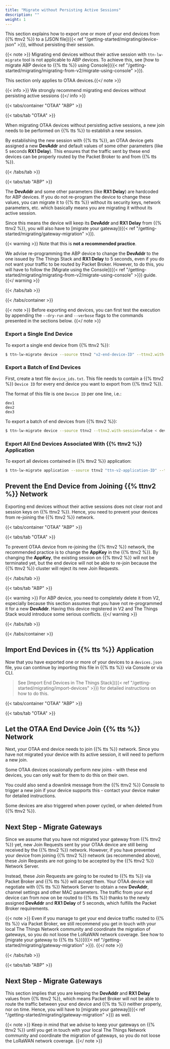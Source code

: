 ```yaml
---
title: "Migrate without Persisting Active Sessions"
description: ""
weight: 1
---
```


This section explains how to export one or more of your end devices from {{% ttnv2 %}} to a [JSON file]({{< ref "/getting-started/migrating/device-json" >}}), without persisting their session.

<!--more-->

{{< note >}} Migrating end devices without their active session with `ttn-lw-migrate` tool is not applicable to ABP devices. To achieve this, see [how to migrate ABP device to {{% tts %}} using Console]({{< ref "/getting-started/migrating/migrating-from-v2/migrate-using-console" >}}). 

This section only applies to OTAA devices.{{</ note >}}

{{< info >}} We strongly recommend migrating end devices without persisting active sessions {{</ info >}}

{{< tabs/container "OTAA" "ABP" >}}

{{< tabs/tab "OTAA" >}}

When migrating OTAA devices without persisting active sessions, a new join needs to be performed on {{% tts %}} to establish a new session. 

By establishing the new session with {{% tts %}}, an OTAA device gets assigned a new **DevAddr** and default values of some other parameters (like 5 seconds **RX1 Delay**). This ensures that the traffic sent by these end devices can be properly routed by the Packet Broker to and from {{% tts %}}.

{{< /tabs/tab >}}

{{< tabs/tab "ABP" >}}

The **DevAddr** and some other parameters (like **RX1 Delay**) are hardcoded for ABP devices. If you do not re-program the device to change these values, you can migrate it to {{% tts %}} without its security keys, network parameters, etc. which basically means you are migrating it without its active session.

Since this means the device will keep its **DevAddr** and **RX1 Delay** from {{% ttnv2 %}}, you will also have to [migrate your gateway]({{< ref "/getting-started/migrating/gateway-migration" >}}).

{{< warning >}} Note that this is **not a recommended practice**. 

We advise re-programming the ABP device to change the **DevAddr** to the one issued by The Things Stack and **RX1 Delay** to 5 seconds, even if you do not want your traffic to be routed by Packet Broker. However, to do this, you will have to follow the [Migrate using the Console]({{< ref "/getting-started/migrating/migrating-from-v2/migrate-using-console" >}}) guide.{{</ warning >}}

{{< /tabs/tab >}}

{{< /tabs/container >}}

{{< note >}} Before exporting end devices, you can first test the execution by appending the `--dry-run` and `--verbose` flags to the commands presented in the sections below. {{</ note >}} 

### Export a Single End Device

To export a single end device from {{% ttnv2 %}}:

```bash
$ ttn-lw-migrate device --source ttnv2 "v2-end-device-ID" --ttnv2.with-session=false > devices.json
```

### Export a Batch of End Devices

First, create a text file `device_ids.txt`. This file needs to contain a {{% ttnv2 %}} `Device ID` for every end device you want to export from {{% ttnv2 %}}. 

The format of this file is one `Device ID` per one line, i.e.:

```
dev1
dev2
dev3
```

To export a batch of end devices from {{% ttnv2 %}}:

```bash
$ ttn-lw-migrate device --source ttnv2 --ttnv2.with-session=false < device_ids.txt > devices.json
```

### Export All End Devices Associated With {{% ttnv2 %}} Application

To export all devices contained in {{% ttnv2 %}} application:

```bash
$ ttn-lw-migrate application --source ttnv2 "ttn-v2-application-ID" --ttnv2.with-session=false > devices.json
```

## Prevent the End Device from Joining {{% ttnv2 %}} Network

Exporting end devices without their active sessions does not clear root and session keys on {{% ttnv2 %}}. Hence, you need to prevent your devices from re-joining the {{% ttnv2 %}} network.

{{< tabs/container "OTAA" "ABP" >}}

{{< tabs/tab "OTAA" >}}

To prevent OTAA device from re-joining the {{% ttnv2 %}} network, the recommended practice is to change the **AppKey** in the {{% ttnv2 %}}. By changing the **AppKey**, the existing session on {{% ttnv2 %}} will not be terminated yet, but the end device will not be able to re-join because the {{% ttnv2 %}} cluster will reject its new Join Requests. 

{{< /tabs/tab >}}

{{< tabs/tab "ABP" >}}

{{< warning >}} For ABP device, you need to completely delete it from V2, especially because this section assumes that you have not re-programmed it for a new **DevAddr**. Having this device registered in V2 and The Things Stack would introduce some serious conflicts. {{</ warning >}}

{{< /tabs/tab >}}

{{< /tabs/container >}}

## Import End Devices in {{% tts %}} Application

Now that you have exported one or more of your devices to a `devices.json` file, you can continue by importing this file in {{% tts %}} via Console or via CLI. 

> See [Import End Devices in The Things Stack]({{< ref "/getting-started/migrating/import-devices" >}}) for detailed instructions on how to do this.

{{< tabs/container "OTAA" "ABP" >}}

{{< tabs/tab "OTAA" >}}

## Let the OTAA End Device Join {{% tts %}} Network

Next, your OTAA end device needs to join {{% tts %}} network. Since you have not migrated your device with its active session, it will need to perform a new join.

Some OTAA devices ocasionally perform new joins - with these end devices, you can only wait for them to do this on their own. 

You could also send a downlink message from the {{% ttnv2 %}} Console to trigger a new join if your device supports this - contact your device maker for detailed instructions. 

Some devices are also triggered when power cycled, or when deleted from {{% ttnv2 %}}.

## Next Step - Migrate Gateways

Since we assume that you have not migrated your gateway from {{% ttnv2 %}} yet, new Join Requests sent by your OTAA device are still being received by the {{% ttnv2 %}} network. However, if you have prevented your device from joining {{% ttnv2 %}} network (as recommended above), these Join Requests are not going to be accepted by the {{% ttnv2 %}} Network Server. 

Instead, these Join Requests are going to be routed to {{% tts %}} via Packet Broker and {{% tts %}} will accept them. Your OTAA device will negotiate with {{% tts %}} Network Server to obtain a new **DevAddr**, channel settings and other MAC parameters. The traffic from your end device can from now on be routed to {{% tts %}} thanks to the newly assigned **DevAddr** and **RX1 Delay** of 5 seconds, which fulfills the Packet Broker requirements.

{{< note >}} Even if you manage to get your end device traffic routed to {{% tts %}} via Packet Broker, we still recommend you get in touch with your local The Things Network community and coordinate the migration of gateways, so you do not loose the LoRaWAN network coverage. See how to [migrate your gateway to {{% tts %}}]({{< ref "/getting-started/migrating/gateway-migration" >}}). {{</ note >}}

{{< /tabs/tab >}}

{{< tabs/tab "ABP" >}}

## Next Step - Migrate Gateways

This section implies that you are keeping the **DevAddr** and **RX1 Delay** values from {{% ttnv2 %}}, which means Packet Broker will not be able to route the traffic between your end device and {{% tts %}} neither properly, nor on time. Hence, you will have to [migrate your gateway]({{< ref "/getting-started/migrating/gateway-migration" >}}) as well. 

{{< note >}} Keep in mind that we advise to keep your gateways on {{% ttnv2 %}} until you get in touch with your local The Things Network community and coordinate the migration of gateways, so you do not loose the LoRaWAN network coverage. {{</ note >}}
